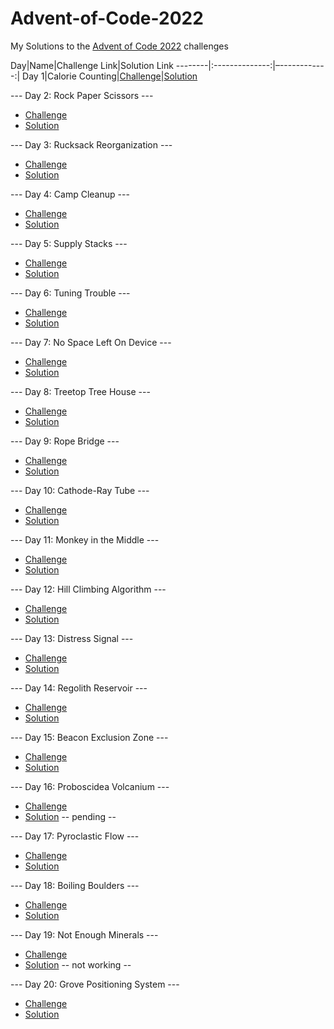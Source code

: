 # Advent-of-Code-2022
My Solutions to the [Advent of Code 2022](https://adventofcode.com) challenges

Day|Name|Challenge Link|Solution Link
--------|:--------------:|–------------:|
Day 1|Calorie Counting|[Challenge](https://adventofcode.com/2022/day/1)|[Solution](day01)

--- Day 2: Rock Paper Scissors ---
* [Challenge](https://adventofcode.com/2022/day/2)
* [Solution](day02)

--- Day 3: Rucksack Reorganization ---
* [Challenge](https://adventofcode.com/2022/day/3)
* [Solution](day03)

--- Day 4: Camp Cleanup ---
* [Challenge](https://adventofcode.com/2022/day/4)
* [Solution](day04)

--- Day 5: Supply Stacks ---
* [Challenge](https://adventofcode.com/2022/day/5)
* [Solution](day05)

--- Day 6: Tuning Trouble ---
* [Challenge](https://adventofcode.com/2022/day/6)
* [Solution](day06)

--- Day 7: No Space Left On Device ---
* [Challenge](https://adventofcode.com/2022/day/7)
* [Solution](day07)

--- Day 8: Treetop Tree House ---
* [Challenge](https://adventofcode.com/2022/day/8)
* [Solution](day08)

--- Day 9: Rope Bridge ---
* [Challenge](https://adventofcode.com/2022/day/9)
* [Solution](day09)

--- Day 10: Cathode-Ray Tube ---
* [Challenge](https://adventofcode.com/2022/day/10)
* [Solution](day10)

--- Day 11: Monkey in the Middle ---
* [Challenge](https://adventofcode.com/2022/day/11)
* [Solution](day11)

--- Day 12: Hill Climbing Algorithm ---
* [Challenge](https://adventofcode.com/2022/day/12)
* [Solution](day12)

--- Day 13: Distress Signal ---
* [Challenge](https://adventofcode.com/2022/day/13)
* [Solution](day13)

--- Day 14: Regolith Reservoir ---
* [Challenge](https://adventofcode.com/2022/day/14)
* [Solution](day14)

--- Day 15: Beacon Exclusion Zone ---
* [Challenge](https://adventofcode.com/2022/day/15)
* [Solution](day15)

--- Day 16: Proboscidea Volcanium ---
* [Challenge](https://adventofcode.com/2022/day/16)
* [Solution](day16) -- pending --

--- Day 17: Pyroclastic Flow ---
* [Challenge](https://adventofcode.com/2022/day/17)
* [Solution](day17)

--- Day 18: Boiling Boulders ---
* [Challenge](https://adventofcode.com/2022/day/18)
* [Solution](day18)

--- Day 19: Not Enough Minerals ---
* [Challenge](https://adventofcode.com/2022/day/19)
* [Solution](day19) -- not working --

--- Day 20: Grove Positioning System ---
* [Challenge](https://adventofcode.com/2022/day/20)
* [Solution](day20)